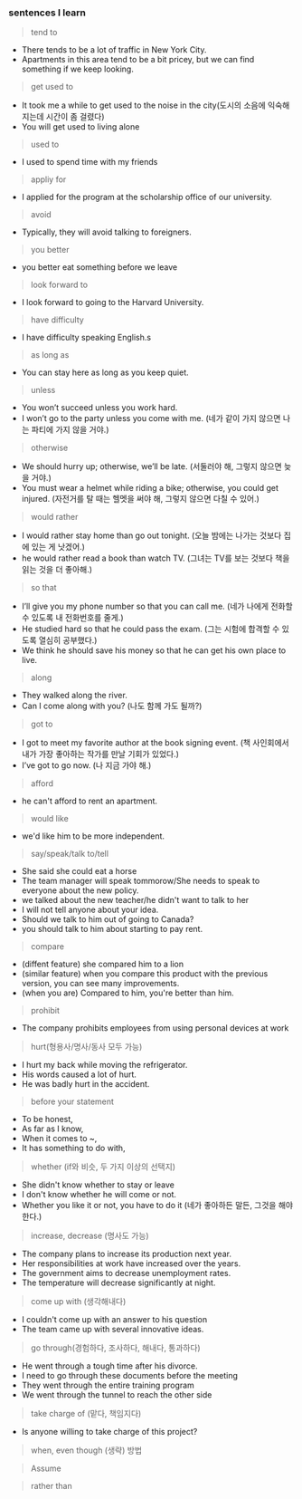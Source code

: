 ### sentences I learn
> tend to
- There tends to be a lot of traffic in New York City.
- Apartments in this area tend to be a bit pricey, but we can find something if we keep looking.

> get used to
- It took me a while to get used to the noise in the city(도시의 소음에 익숙해지는데 시간이 좀 걸렸다)
- You will get used to living alone

> used to
- I used to spend time with my friends

> appliy for
- I applied for the program at the scholarship office of our university.

> avoid
- Typically, they will avoid talking to foreigners.

> you better
- you better eat something before we leave

> look forward to
- I look forward to going to the Harvard University.

> have difficulty
- I have difficulty speaking English.s

> as long as
- You can stay here as long as you keep quiet. 

> unless
- You won’t succeed unless you work hard.
- I won’t go to the party unless you come with me. (네가 같이 가지 않으면 나는 파티에 가지 않을 거야.)

> otherwise
- We should hurry up; otherwise, we’ll be late. (서둘러야 해, 그렇지 않으면 늦을 거야.)
- You must wear a helmet while riding a bike; otherwise, you could get injured. (자전거를 탈 때는 헬멧을 써야 해, 그렇지 않으면 다칠 수 있어.)

> would rather
-  I would rather stay home than go out tonight. (오늘 밤에는 나가는 것보다 집에 있는 게 낫겠어.)
- he would rather read a book than watch TV. (그녀는 TV를 보는 것보다 책을 읽는 것을 더 좋아해.)

> so that
-  I’ll give you my phone number so that you can call me. (네가 나에게 전화할 수 있도록 내 전화번호를 줄게.)
- He studied hard so that he could pass the exam. (그는 시험에 합격할 수 있도록 열심히 공부했다.)
- We think he should save his money so that he can get his own place to live. 

> along
- They walked along the river.
- Can I come along with you? (나도 함께 가도 될까?)

> got to
- I got to meet my favorite author at the book signing event. (책 사인회에서 내가 가장 좋아하는 작가를 만날 기회가 있었다.)
- I’ve got to go now. (나 지금 가야 해.)

> afford
- he can't afford to rent an apartment.

> would like
- we'd like him to be more independent.

> say/speak/talk to/tell 
- She said she could eat a horse
- The team manager will speak tommorow/She needs to speak to everyone about the new policy.
- we talked about the new teacher/he didn't want to talk to her
- I will not tell anyone about your idea.
- Should we talk to him out of going to Canada?
- you should talk to him about starting to pay rent.

> compare
- (diffent feature) she compared him to a lion
- (similar feature) when you compare this product with the previous version, you can see many improvements.
- (when you are) Compared to him, you're better than him.

> prohibit
- The company prohibits employees from using personal devices at work

> hurt(형용사/명사/동사 모두 가능)
- I hurt my back while moving the refrigerator.
- His words caused a lot of hurt.
- He was badly hurt in the accident.

> before your statement
- To be honest,
- As far as I know,
- When it comes to ~,
- It has something to do with,

> whether (if와 비슷, 두 가지 이상의 선택지)
- She didn't know whether to stay or leave
- I don't know whether he will come or not.
- Whether you like it or not, you have to do it (네가 좋아하든 말든, 그것을 해야 한다.)

> increase, decrease (명사도 가능)
- The company plans to increase its production next year.
- Her responsibilities at work have increased over the years.
- The government aims to decrease unemployment rates.
- The temperature will decrease significantly at night.

> come up with (생각해내다)
- I couldn't come up with an answer to his question
- The team came up with several innovative ideas.

> go through(경험하다, 조사하다, 해내다, 통과하다)
- He went through a tough time after his divorce.
- I need to go through these documents before the meeting
- They went through the entire training program
- We went through the tunnel to reach the other side

> take charge of (맡다, 책임지다)
- Is anyone willing to take charge of this project?

> when, even though (생략) 방법

> Assume

> rather than 

